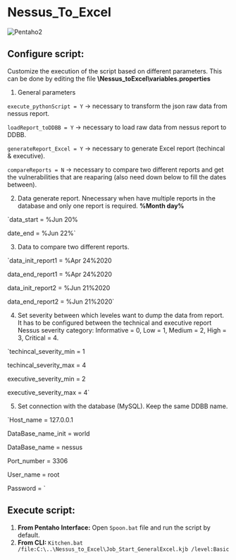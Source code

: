 # Nessus_To_Excel

![Pentaho2](https://user-images.githubusercontent.com/51793648/114426147-0c72bb00-9bba-11eb-8f21-7f20166c9c3b.png)


**Configure script:**
------------------------
Customize the execution of the script based on different parameters. 
This can be done by editing the file **\Nessus_toExcel\variables.properties**
1. General parameters

`execute_pythonScript = Y` -> necessary to transform the json raw data from nessus report.

`loadReport_toDDBB = Y` -> necessary to load raw data from nessus report to DDBB.

`generateReport_Excel = Y` -> necessary to generate Excel report (techincal & executive).

`compareReports = N` -> necessary to compare two different reports and get the vulnerabilities that are reaparing (also need down below to fill the dates between).


2. Data generate report. Nnecessary when have multiple reports in the database and only one report is required. **%Month day%**

`data_start = %Jun 20%

date_end = %Jun 22%`

3. Data to compare two different reports.

`data_init_report1 = %Apr 24%2020

data_end_report1 = %Apr 24%2020

data_init_report2 = %Jun 21%2020

data_end_report2 = %Jun 21%2020`

4. Set severity between which leveles want to dump the data from report. It has to be configured between the technical and executive report  Nessus severity category: Informative = 0, Low = 1, Medium = 2, High = 3, Critical = 4.

`techincal_severity_min = 1

techincal_severity_max = 4

executive_severity_min = 2

executive_severity_max = 4`

5. Set connection with the database (MySQL). Keep the same DDBB name.

`Host_name = 127.0.0.1

DataBase_name_init = world

DataBase_name = nessus

Port_number = 3306

User_name = root

Password = `

**Execute script:**
------------------------
1. **From Pentaho Interface:** Open `Spoon.bat` file and run the script by default.
2. **From CLI:** `Kitchen.bat /file:C:\..\Nessus_to_Excel\Job_Start_GeneralExcel.kjb /level:Basic`
